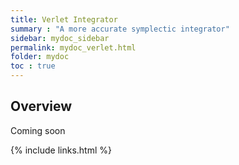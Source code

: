 ```yaml
---
title: Verlet Integrator
summary : "A more accurate symplectic integrator"
sidebar: mydoc_sidebar
permalink: mydoc_verlet.html
folder: mydoc
toc : true
---
```


## Overview
Coming soon

{% include links.html %}
